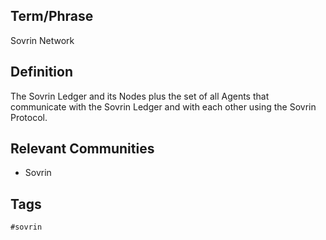 ## Term/Phrase
Sovrin Network

## Definition
The Sovrin Ledger and its Nodes plus the set of all Agents that communicate with the Sovrin Ledger and with each other using the Sovrin Protocol.

## Relevant Communities
* Sovrin

## Tags
```
#sovrin
```
